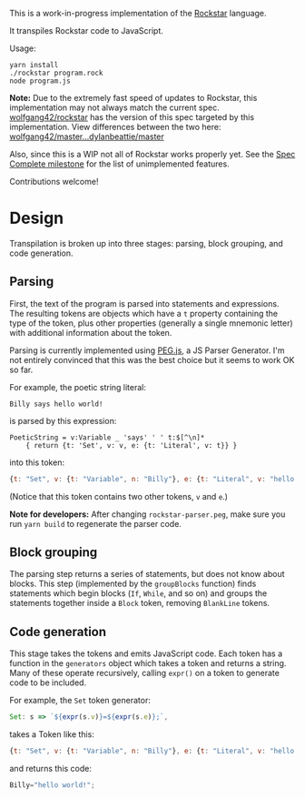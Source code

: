 This is a work-in-progress implementation of the [Rockstar](https://github.com/dylanbeattie/rockstar) language.

It transpiles Rockstar code to JavaScript.

Usage:
```
yarn install
./rockstar program.rock
node program.js
```

**Note:** Due to the extremely fast speed of updates to Rockstar, this implementation may not always match the current spec. [wolfgang42/rockstar](https://github.com/wolfgang42/rockstar) has the version of this spec targeted by this implementation. View differences between the two here: [wolfgang42/master...dylanbeattie/master](https://github.com/wolfgang42/rockstar/compare/master...dylanbeattie:master)

Also, since this is a WIP not all of Rockstar works properly yet. See the [Spec Complete milestone](https://github.com/wolfgang42/rockstar-js/milestone/1) for the list of unimplemented features.

Contributions welcome!

# Design
Transpilation is broken up into three stages: parsing, block grouping, and code generation.

## Parsing
First, the text of the program is parsed into statements and expressions. The resulting tokens are objects which have a `t` property containing the type of the token, plus other properties (generally a single mnemonic letter) with additional information about the token.

Parsing is currently implemented using [PEG.js](https://pegjs.org/), a JS Parser Generator. I'm not entirely convinced that this was the best choice but it seems to work OK so far.

For example, the poetic string literal:
```
Billy says hello world!
```
is parsed by this expression:
```
PoeticString = v:Variable _ 'says' ' ' t:$[^\n]*
	{ return {t: 'Set', v: v, e: {t: 'Literal', v: t}} }
```
into this token:
```javascript
{t: "Set", v: {t: "Variable", n: "Billy"}, e: {t: "Literal", v: "hello world!"}}
```
(Notice that this token contains two other tokens, `v` and `e`.)

**Note for developers:** After changing `rockstar-parser.peg`, make sure you run `yarn build` to regenerate the parser code.

## Block grouping
The parsing step returns a series of statements, but does not know about blocks. This step (implemented by the `groupBlocks` function) finds statements which begin blocks (`If`, `While`, and so on) and groups the statements together inside a `Block` token, removing `BlankLine` tokens.

## Code generation
This stage takes the tokens and emits JavaScript code. Each token has a function in the `generators` object which takes a token and returns a string. Many of these operate recursively, calling `expr()` on a token to generate code to be included.

For example, the `Set` token generator:
```javascript
Set: s => `${expr(s.v)}=${expr(s.e)};`,
```
takes a Token like this:
```javascript
{t: "Set", v: {t: "Variable", n: "Billy"}, e: {t: "Literal", v: "hello world!"}}
```
and returns this code:
```javascript
Billy="hello world!";
```
